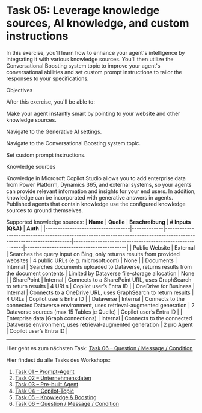 # Task 05: Leverage knowledge sources, AI knowledge, and custom instructions

In this exercise, you'll learn how to enhance your agent's intelligence by integrating it with various knowledge sources. You'll then utilize the Conversational Boosting system topic to improve your agent's conversational abilities and set custom prompt instructions to tailor the responses to your specifications.

Objectives

After this exercise, you'll be able to:

Make your agent instantly smart by pointing to your website and other knowledge sources.

Navigate to the Generative AI settings.

Navigate to the Conversational Boosting system topic.

Set custom prompt instructions.

Knowledge sources

Knowledge in Microsoft Copilot Studio allows you to add enterprise data from Power Platform, Dynamics 365, and external systems, so your agents can provide relevant information and insights for your end users. In addition, knowledge can be incorporated with generative answers in agents. Published agents that contain knowledge use the configured knowledge sources to ground themselves.

Supported knowledge sources:
| **Name**                          | **Quelle**  | **Beschreibung**                                                                                                   | **# Inputs (Q&A)**                                      | **Auth**                                 |
|-----------------------------------|-------------|---------------------------------------------------------------------------------------------------------------------|---------------------------------------------------------|------------------------------------------|
| Public Website                    | External    | Searches the query input on Bing, only returns results from provided websites                                       | 4 public URLs (e.g. microsoft.com)                      | None                                     |
| Documents                         | Internal    | Searches documents uploaded to Dataverse, returns results from the document contents                                | Limited by Dataverse file-storage allocation            | None                                     |
| SharePoint                        | Internal    | Connects to a SharePoint URL, uses GraphSearch to return results                                                    | 4 URLs                                                  | Copilot user’s Entra ID                  |
| OneDrive for Business             | Internal    | Connects to a OneDrive URL, uses GraphSearch to return results                                                      | 4 URLs                                                  | Copilot user’s Entra ID                  |
| Dataverse                         | Internal    | Connects to the connected Dataverse environment, uses retrieval-augmented generation                                | 2 Dataverse sources (max 15 Tables je Quelle)           | Copilot user’s Entra ID                  |
| Enterprise data (Graph connections) | Internal    | Connects to the connected Dataverse environment, uses retrieval-augmented generation                                | 2 pro Agent                                            | Copilot user’s Entra ID                  |





** **
Hier geht es zum nächsten Task: [Task 06 – Question / Message / Condition](task06.md)

Hier findest du alle Tasks des Workshops:

1. [Task 01 – Prompt-Agent](task01.md)  
2. [Task 02 – Unternehmensdaten](task02.md)  
3. [Task 03 – Pre-built Agent](task03.md)  
4. [Task 04 – Copilot-Topic](task04.md)  
5. [Task 05 – Knowledge & Boosting](task05.md)  
6. [Task 06 – Question / Message / Condition](task06.md)




